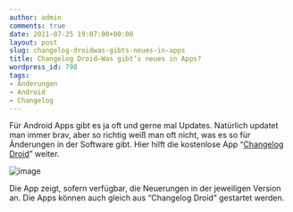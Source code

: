 ```yaml
---
author: admin
comments: true
date: 2011-07-25 19:07:00+00:00
layout: post
slug: changelog-droidwas-gibts-neues-in-apps
title: Changelog Droid–Was gibt’s neues in Apps?
wordpress_id: 798
tags:
- Änderungen
- Android
- Changelog
---
```


Für Android Apps gibt es ja oft und gerne mal Updates. Natürlich updatet man immer brav, aber so richtig weiß man oft nicht, was es so für Änderungen in der Software gibt. Hier hilft die kostenlose App “[Changelog Droid](https://market.android.com/details?id=com.cypressworks.changelogviewer)” weiter.

![image](http://andydunkel.net/assets/uploads/2011/07/image18.png)

Die App zeigt, sofern verfügbar, die Neuerungen in der jeweiligen Version an. Die Apps können auch gleich aus “Changelog Droid” gestartet werden.
